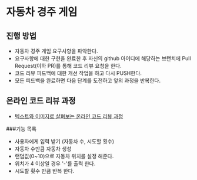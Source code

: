 # 자동차 경주 게임
## 진행 방법
* 자동차 경주 게임 요구사항을 파악한다.
* 요구사항에 대한 구현을 완료한 후 자신의 github 아이디에 해당하는 브랜치에 Pull Request(이하 PR)를 통해 코드 리뷰 요청을 한다.
* 코드 리뷰 피드백에 대한 개선 작업을 하고 다시 PUSH한다.
* 모든 피드백을 완료하면 다음 단계를 도전하고 앞의 과정을 반복한다.

## 온라인 코드 리뷰 과정
* [텍스트와 이미지로 살펴보는 온라인 코드 리뷰 과정](https://github.com/next-step/nextstep-docs/tree/master/codereview)

###기능 목록
- 사용자에게 입력 받기 (자동차 수, 시도할 횟수)
- 자동차 수만큼 자동차 생성
- 랜덤값(0~10)으로 자동차 위치를 설정 해준다.
- 위치가 4 이상일 경우 '-'를 출력 한다.
- 시도할 횟수 만큼 반복 한다.